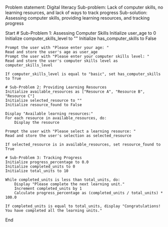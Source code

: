 Problem statement: Digital literacy
Sub-problem: Lack of computer skills, no learning resources, and lack of ways to track progress
Sub-solution: Assessing computer skills, providing learning resources, and tracking progress

Start
    # Sub-Problem 1: Assessing Computer Skills
    Initialize user_age to 0
    Initialize computer_skills_level to ""
    Initialize has_computer_skills to False

    Prompt the user with "Please enter your age: "
    Read and store the user's age as user_age
    Prompt the user with "Please enter your computer skills level: "
    Read and store the user's computer skills level as computer_skills_level

    If computer_skills_level is equal to "basic", set has_computer_skills to True

    # Sub-Problem 2: Providing Learning Resources
    Initialize available_resources as ["Resource A", "Resource B", "Resource C"]
    Initialize selected_resource to ""
    Initialize resource_found to False

    Display "Available learning resources:"
    For each resource in available_resources, do:
        Display the resource

    Prompt the user with "Please select a learning resource: "
    Read and store the user's selection as selected_resource

    If selected_resource is in available_resources, set resource_found to True

    # Sub-Problem 3: Tracking Progress
    Initialize progress_percentage to 0.0
    Initialize completed_units to 0
    Initialize total_units to 10

    While completed_units is less than total_units, do:
        Display "Please complete the next learning unit."
        Increment completed_units by 1
        Calculate progress_percentage as (completed_units / total_units) * 100.0

    If completed_units is equal to total_units, display "Congratulations! You have completed all the learning units."

End
